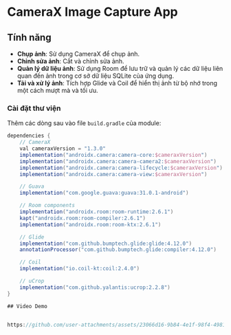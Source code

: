 # CameraX Image Capture App
## Tính năng

- **Chụp ảnh**: Sử dụng CameraX để chụp ảnh.
- **Chỉnh sửa ảnh**: Cắt và chỉnh sửa ảnh.
- **Quản lý dữ liệu ảnh**: Sử dụng Room để lưu trữ và quản lý các dữ liệu liên quan đến ảnh trong cơ sở dữ liệu SQLite của ứng dụng.
- **Tải và xử lý ảnh**: Tích hợp Glide và Coil để hiển thị ảnh từ bộ nhớ trong một cách mượt mà và tối ưu.


### Cài đặt thư viện

Thêm các dòng sau vào file `build.gradle` của module:

```groovy
dependencies {
    // CameraX
    val cameraxVersion = "1.3.0"
    implementation("androidx.camera:camera-core:$cameraxVersion")
    implementation("androidx.camera:camera-camera2:$cameraxVersion")
    implementation("androidx.camera:camera-lifecycle:$cameraxVersion")
    implementation("androidx.camera:camera-view:$cameraxVersion")

    // Guava
    implementation("com.google.guava:guava:31.0.1-android")

    // Room components
    implementation("androidx.room:room-runtime:2.6.1")
    kapt("androidx.room:room-compiler:2.6.1")
    implementation("androidx.room:room-ktx:2.6.1")

    // Glide
    implementation("com.github.bumptech.glide:glide:4.12.0")
    annotationProcessor("com.github.bumptech.glide:compiler:4.12.0")

    // Coil
    implementation("io.coil-kt:coil:2.4.0")

    // uCrop
    implementation("com.github.yalantis:ucrop:2.2.8")
}

## Video Demo


https://github.com/user-attachments/assets/23066d16-9b84-4e1f-98f4-498173f22a43





